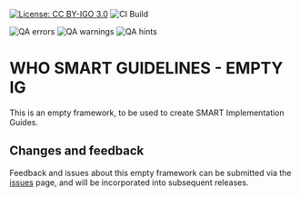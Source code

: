 <!--badges-->
[![License: CC BY-IGO 3.0](https://licensebuttons.net/l/by-nc/3.0/igo/80x15.png)](https://creativecommons.org/licenses/by/3.0/igo)
![CI Build](https://img.shields.io/github/actions/workflow/status/DigitalSQR/smart-dak-tb/ghbuild.yml)  
   
![QA errors](https://img.shields.io/badge/dynamic/json?url=https%3A%2F%2FDigitalSQR.github.io%2Fsmart-dak-tb%2Fqa.json&query=%24.errs&logoColor=red&label=QA%20errors&color=yellow)
![QA warnings](https://img.shields.io/badge/dynamic/json?url=https%3A%2F%2FDigitalSQR.github.io%2Fsmart-dak-tb%2Fqa.json&query=%24.warnings&logoColor=orange&label=QA%20warnings&color=yellow)
![QA hints](https://img.shields.io/badge/dynamic/json?url=https%3A%2F%2FDigitalSQR.github.io%2Fsmart-dak-tb%2Fqa.json&query=%24.hints&logoColor=yellow&label=QA%20hints&color=yellow)
<!--/badges-->

# WHO SMART GUIDELINES - EMPTY IG

This is an empty framework, to be used to create SMART Implementation Guides.


## Changes and feedback

Feedback and issues about this empty framework can be submitted via the [issues](issues) page, and will be incorporated into subsequent releases.

